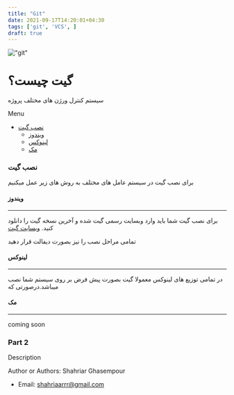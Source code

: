 ```yaml
---
title: "Git"
date: 2021-09-17T14:20:01+04:30
tags: ['git', 'VCS', ]
draft: true
---
```

!["git"](/images/Git/git.png)

# گیت چیست؟
سیستم کنترل ورژن های مختلف پروژه

Menu

- [نصب گیت](#نصب-گیت)
  - [ویندوز](#ویندوز)
  - [لینوکس](#لینوکس)
  - [مک](#مک)

### نصب گیت
برای نصب گیت در سیستم عامل های مختلف به روش های زیر عمل میکنیم
#### ویندوز
---
برای نصب گیت شما باید وارد وبسایت رسمی گیت شده و آخرین نسخه گیت را دانلود کنید.
[وبسایت گیت](https://git-scm.com)

تمامی مراحل نصب را نیز بصورت دیفالت قرار دهید

#### لینوکس
---
در تمامی توزیع های لینوکس معمولا گیت بصورت پیش فرض بر روی سیستم شما نصب میباشد.درصورتی که 

#### مک
---
coming soon

### Part 2
Description


Author or Authors: Shahriar Ghasempour

- Email: <shahriaarrr@gmail.com>
